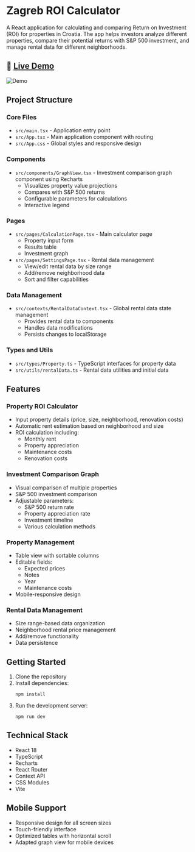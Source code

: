 # Zagreb ROI Calculator

A React application for calculating and comparing Return on Investment (ROI) for properties in Croatia. The app helps investors analyze different properties, compare their potential returns with S&P 500 investment, and manage rental data for different neighborhoods.

## 🚀 [Live Demo](https://ibosnic00.github.io/roi-calculator/)

![Demo](images/demo.gif)

## Project Structure

### Core Files
- `src/main.tsx` - Application entry point
- `src/App.tsx` - Main application component with routing
- `src/App.css` - Global styles and responsive design

### Components
- `src/components/GraphView.tsx` - Investment comparison graph component using Recharts
  - Visualizes property value projections
  - Compares with S&P 500 returns
  - Configurable parameters for calculations
  - Interactive legend

### Pages
- `src/pages/CalculationPage.tsx` - Main calculator page
  - Property input form
  - Results table
  - Investment graph
- `src/pages/SettingsPage.tsx` - Rental data management
  - View/edit rental data by size range
  - Add/remove neighborhood data
  - Sort and filter capabilities

### Data Management
- `src/contexts/RentalDataContext.tsx` - Global rental data state management
  - Provides rental data to components
  - Handles data modifications
  - Persists changes to localStorage

### Types and Utils
- `src/types/Property.ts` - TypeScript interfaces for property data
- `src/utils/rentalData.ts` - Rental data utilities and initial data

## Features

### Property ROI Calculator
- Input property details (price, size, neighborhood, renovation costs)
- Automatic rent estimation based on neighborhood and size
- ROI calculation including:
  - Monthly rent
  - Property appreciation
  - Maintenance costs
  - Renovation costs

### Investment Comparison Graph
- Visual comparison of multiple properties
- S&P 500 investment comparison
- Adjustable parameters:
  - S&P 500 return rate
  - Property appreciation rate
  - Investment timeline
  - Various calculation methods

### Property Management
- Table view with sortable columns
- Editable fields:
  - Expected prices
  - Notes
  - Year
  - Maintenance costs
- Mobile-responsive design

### Rental Data Management
- Size range-based data organization
- Neighborhood rental price management
- Add/remove functionality
- Data persistence

## Getting Started

1. Clone the repository
2. Install dependencies:
   ```
   npm install
   ```
3. Run the development server:
   ```
   npm run dev
   ```

## Technical Stack
- React 18
- TypeScript
- Recharts
- React Router
- Context API
- CSS Modules
- Vite

## Mobile Support
- Responsive design for all screen sizes
- Touch-friendly interface
- Optimized tables with horizontal scroll
- Adapted graph view for mobile devices 
